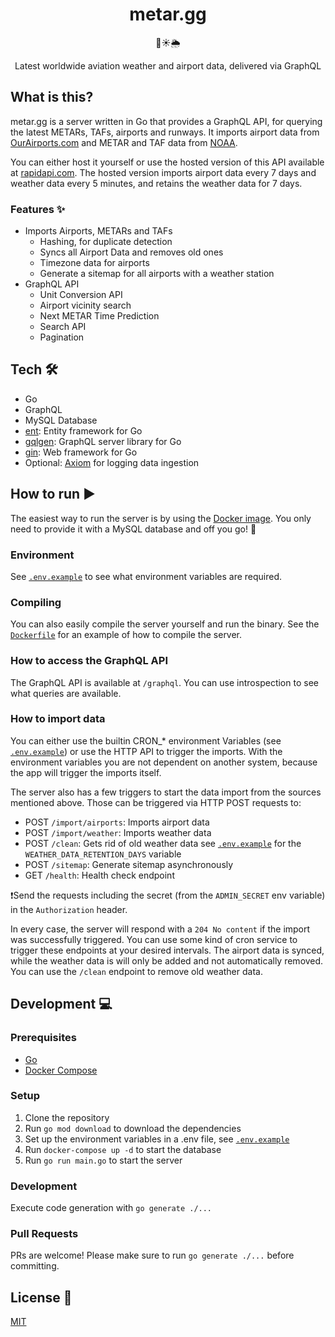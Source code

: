 <h1 align="center">metar.gg</h1>
<p align="center">🛫☀️🌦</p>
<p align="center">Latest worldwide aviation weather and airport data, delivered via GraphQL</p>

## What is this?

metar.gg is a server written in Go that provides a GraphQL API, for querying the latest METARs, TAFs, airports and runways.
It imports airport data from [OurAirports.com](https://github.com/davidmegginson/ourairports-data) and METAR and TAF data from [NOAA](https://www.aviationweather.gov).

You can either host it yourself or use the hosted version of this API available at [rapidapi.com](https://rapidapi.com/benjasper/api/aviation-weather-and-airport-data).
The hosted version imports airport data every 7 days and weather data every 5 minutes, and retains the weather data for 7 days.

### Features ✨
- Imports Airports, METARs and TAFs
  - Hashing, for duplicate detection
  - Syncs all Airport Data and removes old ones
  - Timezone data for airports
  - Generate a sitemap for all airports with a weather station
- GraphQL API
  - Unit Conversion API
  - Airport vicinity search
  - Next METAR Time Prediction
  - Search API
  - Pagination

## Tech 🛠

- Go
- GraphQL
- MySQL Database
- [ent](https://entgo.io/docs/getting-started): Entity framework for Go
- [gqlgen](https://gqlgen.com): GraphQL server library for Go
- [gin](https://github.com/gin-gonic/gin): Web framework for Go
- Optional: [Axiom](https://www.axiom.co/) for logging data ingestion

## How to run ▶️
The easiest way to run the server is by using the [Docker image](https://github.com/benjasper/metar.gg-backend/pkgs/container/metar.gg).
You only need to provide it with a MySQL database and off you go! 🛫

### Environment
See [`.env.example`](.env.example) to see what environment variables are required.

### Compiling
You can also easily compile the server yourself and run the binary.
See the [`Dockerfile`](Dockerfile) for an example of how to compile the server.

### How to access the GraphQL API
The GraphQL API is available at `/graphql`. You can use introspection to see what queries are available.

### How to import data
You can either use the builtin CRON_* environment Variables (see [`.env.example`](.env.example)) or use the HTTP API to trigger the imports.
With the environment variables you are not dependent on another system, because the app will trigger the imports itself.

The server also has a few triggers to start the data import from the sources mentioned above.
Those can be triggered via HTTP POST requests to:

- POST `/import/airports`: Imports airport data
- POST `/import/weather`: Imports weather data
- POST `/clean`: Gets rid of old weather data see [`.env.example`](.env.example) for the `WEATHER_DATA_RETENTION_DAYS` variable
- POST `/sitemap`: Generate sitemap asynchronously
- GET `/health`: Health check endpoint

❗️Send the requests including the secret (from the `ADMIN_SECRET` env variable) in the `Authorization` header.

In every case, the server will respond with a `204 No content` if the import was successfully triggered. You can use some kind of cron service to trigger these endpoints at your desired intervals.
The airport data is synced, while the weather data is will only be added and not automatically removed. You can use the `/clean` endpoint to remove old weather data.

## Development 💻

### Prerequisites

- [Go](https://golang.org/doc/install)
- [Docker Compose](https://docs.docker.com/compose/install/)

### Setup

1. Clone the repository
2. Run `go mod download` to download the dependencies
3. Set up the environment variables in a .env file, see [`.env.example`](.env.example)
4. Run `docker-compose up -d` to start the database
5. Run `go run main.go` to start the server

### Development
Execute code generation with
`go generate ./...`

### Pull Requests
PRs are welcome! Please make sure to run `go generate ./...` before committing.

## License 📝
[MIT](LICENSE)
